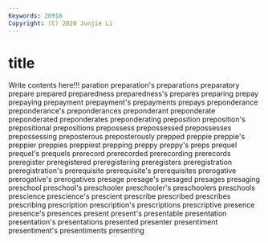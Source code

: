 ```yaml
---
Keywords: 28918
Copyright: (C) 2020 Junjie Li
---
```


# title

Write contents here!!!
paration 
preparation's 
preparations 
preparatory 
prepare 
prepared 
preparedness
preparedness's 
prepares 
preparing 
prepay 
prepaying 
prepayment 
prepayment's 
prepayments 
prepays 
preponderance
preponderance's 
preponderances 
preponderant 
preponderate 
preponderated 
preponderates 
preponderating 
preposition 
preposition's 
prepositional
prepositions 
prepossess 
prepossessed 
prepossesses 
prepossessing 
preposterous 
preposterously 
prepped 
preppie 
preppie's
preppier 
preppies 
preppiest 
prepping 
preppy 
preppy's 
preps 
prequel 
prequel's 
prequels
prerecord 
prerecorded 
prerecording 
prerecords 
preregister 
preregistered 
preregistering 
preregisters 
preregistration 
preregistration's
prerequisite 
prerequisite's 
prerequisites 
prerogative 
prerogative's 
prerogatives 
presage 
presage's 
presaged 
presages
presaging 
preschool 
preschool's 
preschooler 
preschooler's 
preschoolers 
preschools 
prescience 
prescience's 
prescient
prescribe 
prescribed 
prescribes 
prescribing 
prescription 
prescription's 
prescriptions 
prescriptive 
presence 
presence's
presences 
present 
present's 
presentable 
presentation 
presentation's 
presentations 
presented 
presenter 
presentiment
presentiment's 
presentiments 
presenting 
